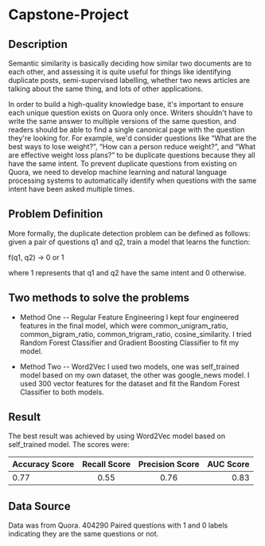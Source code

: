 # Capstone-Project
## Description

Semantic similarity is basically deciding how similar two documents are to each other, and assessing it is quite useful for things like identifying duplicate posts, semi-supervised labelling, whether two news articles are talking about the same thing, and lots of other applications.

In order to build a high-quality knowledge base, it's important to ensure each unique question exists on Quora only once. Writers shouldn't have to write the same answer to multiple versions of the same question, and readers should be able to find a single canonical page with the question they're looking for. For example, we'd consider questions like “What are the best ways to lose weight?”, “How can a person reduce weight?”, and “What are effective weight loss plans?” to be duplicate questions because they all have the same intent. To prevent duplicate questions from existing on Quora, we need to develop machine learning and natural language processing systems to automatically identify when questions with the same intent have been asked multiple times.

## Problem Definition

More formally, the duplicate detection problem can be defined as follows: given a pair of questions q1 and q2, train a model that learns the function:

 f(q1, q2) → 0 or 1

 where 1 represents that q1 and q2 have the same intent and 0 otherwise.

## Two methods to solve the problems
* Method One -- Regular Feature Engineering
  I kept four engineered features in the final model, which were common_unigram_ratio, common_bigram_ratio, common_trigram_ratio, cosine_similarity. I tried Random Forest Classifier and Gradient Boosting Classifier
  to fit my model.

* Method Two -- Word2Vec
  I used two models, one was self_trained model based on my own dataset, the other was google_news model. I used 300 vector features for the dataset and fit the Random Forest Classifier to both models.

## Result
   The best result was achieved by using Word2Vec model based on self_trained model. The scores were:

   |Accuracy Score  | Recall Score   | Precision Score | AUC Score |
   | -------------  | :-------------:| :--------------:|-----------:
   |     0.77       |     0.55       |       0.76      |    0.83   |


## Data Source

Data was from Quora. 404290 Paired questions with 1 and 0 labels indicating they are the same questions or not.
